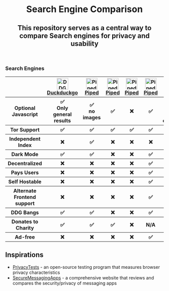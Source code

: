 <html>
  <header>
    <h1>Search Engine Comparison</h1>
    <h2>This repository serves as a central way to compare Search engines for privacy and usability</h2>
  </header>

  <h3>Search Engines</h3>
<table>
  <tr>
    <th> </th>
    <th><a href="duckduckgo.com"><img src="https://duckduckgo.com/assets/common/dax-logo.svg" alt="DDG Logo" width="36" height="36"> <br /> Duckduckgo</a></th>
    <th><a href="https://github.com/TeamPiped/Piped"><img src="https://piped.kavin.rocks/img/icons/logo.svg" alt="Piped Logo" width="36" height="36"> <br /> Piped</a></th>
    <th><a href="https://github.com/TeamPiped/Piped"><img src="https://piped.kavin.rocks/img/icons/logo.svg" alt="Piped Logo" width="36" height="36"> <br /> Piped</a></th>
    <th><a href="https://github.com/TeamPiped/Piped"><img src="https://piped.kavin.rocks/img/icons/logo.svg" alt="Piped Logo" width="36" height="36"> <br /> Piped</a></th>
    <th><a href="https://github.com/TeamPiped/Piped"><img src="https://piped.kavin.rocks/img/icons/logo.svg" alt="Piped Logo" width="36" height="36"> <br /> Piped</a></th>
    <th><a href="https://github.com/TeamPiped/Piped"><img src="https://piped.kavin.rocks/img/icons/logo.svg" alt="Piped Logo" width="36" height="36"> <br /> Piped</a></th>
  </tr>
  <tr>
    <th>Optional Javascript</th>
    <th>✅ <br /> Only general results </th>
    <th>✅ <br /> no images </th>
    <th>✅</th>
    <th>❌</th>
    <th>✅</th>
    <th>✅ <br /> Harder to switch categories</th>
  </tr>
  <tr>
    <th>Tor Support</th>
    <th>✅</th>
    <th>✅</th>
    <th>✅</th>
    <th>✅</th>
    <th>✅</th>
    <th>✅</th>
  </tr>
  <tr>
    <th>Independent Index</th>
    <th>❌</th>
    <th>✅</th>
    <th>❌</th>
    <th>❌</th>
    <th>❌</th>
    <th>❌</th>
  </tr>
  <tr>
    <th>Dark Mode</th>
    <th>✅</th>
    <th>✅</th>
    <th>❌</th>
    <th>❌</th>
    <th>✅</th>
    <th>✅</th>
  </tr>
  <tr>
    <th>Decentralized</th>
    <th>❌</th>
    <th>❌</th>
    <th>❌</th>
    <th>❌</th>
    <th>✅</th>
    <th>❌</th>
  </tr>
  <tr>
    <th>Pays Users</th>
    <th>❌</th>
    <th>❌</th>
    <th>❌</th>
    <th>❌</th>
    <th>✅</th>
    <th>❌</th>
  </tr>
  <tr>
    <th>Self Hostable</th>
    <th>❌</th>
    <th>❌</th>
    <th>❌</th>
    <th>❌</th>
    <th>✅</th>
    <th>✅</th>
  </tr>
  <tr>
    <th>Alternate Frontend support</th>
    <th>❌</th>
    <th>❌</th>
    <th>❌</th>
    <th>❌</th>
    <th>✅</th>
    <th>❌</th>
  </tr>
  <tr>
    <th>DDG Bangs</th>
    <th>✅</th>
    <th>✅</th>
    <th>❌</th>
    <th>❌</th>
    <th>✅</th>
    <th>❌</th>
  </tr>
  <tr>
    <th>Donates to Charity</th>
    <th>✅</th>
    <th>✅</th>
    <th>✅</th>
    <th>❌</th>
    <th>N/A</th>
    <th>N/A</th>
  </tr>
  <tr>
    <th>Ad-free</th>
    <th>❌</th>
    <th>❌</th>
    <th>❌</th>
    <th>❌</th>
    <th>✅</th>
    <th>✅</th>
  </tr>
</table>
  
<h2>Inspirations</h2>
  <ul>
    <li><a href="https://privacytests.org">PrivacyTests</a> - an open-source testing program that measures browser privacy characteristics </li>
    <li><a href="https://www.securemessagingapps.com">SecureMessagingApps</a> - a comprehensive website that reviews and compares the security/privacy of messaging apps</li>
  </ul>
</html>
